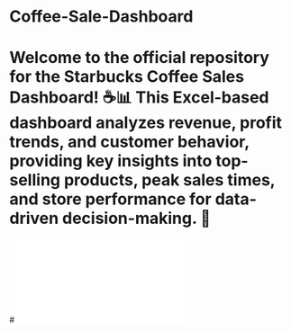 # Coffee-Sale-Dashboard
# Welcome to the official repository for the Starbucks Coffee Sales Dashboard! ☕📊 This Excel-based dashboard analyzes revenue, profit trends, and customer behavior, providing key insights into top-selling products, peak sales times, and store performance for data-driven decision-making. 🚀
#![Starbucks Sales Dashboard](imgres.htm)









